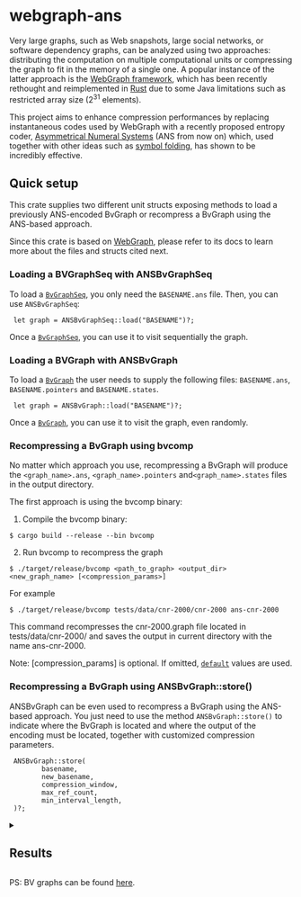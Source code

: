 # webgraph-ans 
Very large graphs, such as Web snapshots, large social networks,
or software dependency graphs, can be analyzed using two approaches: distributing 
the computation on multiple computational
units or compressing the graph to fit in the memory of a single
one. A popular instance of the latter approach is the [WebGraph
framework](https://dl.acm.org/doi/10.1145/988672.988752), which has been recently
rethought and reimplemented in [Rust](https://github.com/vigna/webgraph-rs) due to 
some Java limitations such as restricted array size ($2^{31}$ elements).

This project aims to enhance compression performances by replacing
instantaneous codes used by WebGraph with a recently proposed entropy coder,
[Asymmetrical Numeral Systems](https://en.wikipedia.org/wiki/Asymmetric_numeral_systems) (ANS from now on) which, used together with other ideas
such as [symbol folding](https://dl.acm.org/doi/10.1145/3397175), has shown to be incredibly effective.

## Quick setup
This crate supplies two different unit structs exposing methods to load a previously ANS-encoded BvGraph or recompress
a BvGraph using the ANS-based approach.

Since this crate is based on [WebGraph](https://github.com/vigna/webgraph-rs), please refer to its
docs to learn more about the files and structs cited next.

### Loading a BVGraphSeq with ANSBvGraphSeq
To load a [`BvGraphSeq`], you only need the `BASENAME.ans` file. Then, you can use `ANSBvGraphSeq`:

```ignore
 let graph = ANSBvGraphSeq::load("BASENAME")?;
```

Once a [`BvGraphSeq`], you can use it to visit sequentially the graph.

### Loading a BVGraph with ANSBvGraph
To load a [`BvGraph`] the user needs to supply the following files: `BASENAME.ans`, `BASENAME.pointers` and 
`BASENAME.states`.

```ignore
 let graph = ANSBvGraph::load("BASENAME")?;
```

Once a [`BvGraph`], you can use it to visit the graph, even randomly.

### Recompressing a BvGraph using bvcomp
No matter which approach you use, recompressing a BvGraph will produce the `<graph_name>.ans`, 
`<graph_name>.pointers` and`<graph_name>.states` files in the output directory.

The first approach is using the bvcomp binary: 

1. Compile the bvcomp binary:

```ignore
$ cargo build --release --bin bvcomp
```

2. Run bvcomp to recompress the graph

```ignore
$ ./target/release/bvcomp <path_to_graph> <output_dir> <new_graph_name> [<compression_params>]
```
For example

```ignore
$ ./target/release/bvcomp tests/data/cnr-2000/cnr-2000 ans-cnr-2000
```

This command recompresses the cnr-2000.graph file located in tests/data/cnr-2000/ and saves the output in 
current directory with the name ans-cnr-2000. 

Note: [compression_params] is optional. If omitted, [`default`] values are used.

### Recompressing a BvGraph using ANSBvGraph::store()
ANSBvGraph can be even used to recompress a BvGraph using the ANS-based approach. You just need
to use the method `ANSBvGraph::store()` to indicate where the BvGraph is located and where
the output of the encoding must be located, together with customized compression parameters.

```ignore
 ANSBvGraph::store(
        basename,
        new_basename,
        compression_window,
        max_ref_count,
        min_interval_length,
 )?;
```

<details>
  <summary> <h2> Results </h2> </summary>

The proposed methodology is evaluated by comparing its compression effectiveness and its decoding speed to the 
performances of WebGraph by using several real web graphs and social graphs available in the [`LAW`] website:

| Graph          | Nodes         | Arcs           |
|----------------|---------------|----------------|
| dblp-2011      | 986,324       | 6,707,236      |
| enwiki-2023    | 6,625,370     | 165,206,104    |
| eu-2015        | 1,070,557,254 | 91,792,261,600 |
| eu-2015-host   | 11,264,052    | 386,915,963    |
| gsh-2015       | 988,490,691   | 33,877,399,152 |
| gsh-2015-host  | 68,660,142    | 1,802,747,600  |
| hollywood-2011 | 2,180,759     | 228,985,632    |
| twitter-2010   | 41,652,230    | 1,468,365,182  |

All experiments were performed on an Intel 12th Gen i7-12700KF CPU equipped with
64GB RAM and 37 MB cache while the code was compiled by using level 3 optimizations
and native CPU instructions.

Ps: the tables present in the next sections are computed using `percomponent_analysis.py` and `script.py`, hence you can
see the performances on your machine running the mentioned scripts.

### Standard compression
Next tables show the comparison between WebGraph and the proposed methodology. In particular, given a graph:
- **BVGraph** is the size of the compressed graph using WebGraph;
- **ANSBVGraph** is the size of the file resulting from the compression of the graph with the proposed methodology; 
- **bit/link** represents the number of bits required to represent an arc of the graph;
- **phases** indicates the cost of representing all the needed data to randomly access the graph;
- **random speed**  the time needed to enumerate the successors of 10 million random nodes.

The values between parenthesis represent the comparison with WebGraph.


The results highlight how the proposed approach is able to improve the compression performances by an average of 10% on the whole set of 
graphs. This is particularly striking for web graphs, because WebGraph is already using [`specialized codes`] that are 
tailored for the distribution of residuals, and indeed the compression records obtained by BVGraph with LLP ordering
have been standing for almost two decades. This is the first time a significant increase in
compression has been observed. Even social graphs, notably hard to compress due to the absence of the exploitable 
patterns present in web graphs, are compressed with a better outcome.

| Graph          | BVGraph  | ANSBVGraph | bit/link     | phases           | total    | random speed (ns/arc) |
|----------------|----------|------------|--------------|------------------|----------|-----------------------|
| dblp-2011      | 7.0MiB   | 6.2MiB     | 7.728 (-11%) | 4.2MiB (+341%)   | 10.4MiB  | 58.0 (+10.9%)         |
| enwiki-2023    | 266.8MiB | 244.0MiB   | 12.389 (-9%) | 30.4MiB (+263%)  | 274.4MiB | 55.0 (+65.2%)         |
| eu-2015        | 12.8GiB  | 11.4GiB    | 1.064 (-11%) | 4.6GiB (+313%)   | 16.0GiB  | 22.0 (+22.7%)         |
| eu-2015-host   | 151.0MiB | 140.9MiB   | 3.056 (-7%)  | 49.6MiB (+299%)  | 190.6MiB | 23.0 (+37.7%)         |
| gsh-2015       | 8.1GiB   | 7.2GiB     | 1.823 (-11%) | 4.2GiB (+330%)   | 11.4GiB  | 36.0 (+25.3%)         |
| gsh-2015-host  | 1.3GiB   | 1.2GiB     | 5.764 (-7%)  | 306.9MiB (+289%) | 1.5GiB   | 38.0 (+32.0%)         |
| hollywood-2011 | 139.6MiB | 132.0MiB   | 4.834 (-5%)  | 10.2MiB (+245%)  | 142.2MiB | 32.0 (+64.9%)         |
| twitter-2010   | 2.4GiB   | 2.2GiB     | 12.974 (-8%) | 194.1MiB (+237%) | 2.4GiB   | 45.0 (+61.0%)         |

The next table gives a more in-depth look at the compression results shown above. In particular, the compression rates 
of the proposed methodology are shown and compared with those of WebGraph for each individual component of the BVGraph 
format, allowing the performance of compression using ANS to be highlighted without taking into account the
cost associated with storing the models.

| Name           | Blocks           | Intervals         | Residuals        | References        | Outdegree         |
|----------------|------------------|-------------------|------------------|-------------------|-------------------|
| dblp-2011      | 546.2KiB (-2.4%) | 256.1KiB (-33.1%) | 4.6MiB (-11.4%)  | 235.8KiB (+1.1%)  | 489.6KiB (-18.0%) |
| enwiki-2023    | 11.2MiB (-2.5%)  | 1.3MiB (-38.3%)   | 224.6MiB (-8.3%) | 2.1MiB (-5.0%)    | 4.6MiB (-24.7%)   |
| eu-2015        | 1.6GiB (-5.4%)   | 1.1GiB (-22.1%)   | 7.4GiB (-6.8%)   | 334.4MiB (-24.1%) | 948.0MiB (-26.4%) |
| eu-2015-host   | 7.7MiB (+0.5%)   | 2.8MiB (-29.0%)   | 122.4MiB (-6.4%) | 2.2MiB (-5.1%)    | 5.8MiB (-8.0%)    |
| gsh-2015       | 814.7MiB (-4.4%) | 480.9MiB (-18.1%) | 4.9GiB (-8.0%)   | 305.0MiB (-21.8%) | 749.7MiB (-24.7%) |
| gsh-2015-host  | 70.4MiB (+0.1%)  | 23.0MiB (-25.4%)  | 1.1GiB (-7.0%)   | 16.2MiB (-6.0%)   | 39.9MiB (-9.3%)   |
| hollywood-2011 | 10.8MiB (-0.4%)  | 6.5MiB (-26.7%)   | 111.9MiB (-4.0%) | 649.3KiB (-14.1%) | 2.0MiB (-23.2%)   |
| twitter-2010   | 79.3MiB (+6.8%)  | 7.9MiB (-45.7%)   | 2.1GiB (-8.3%)   | 12.0MiB (+1.5%)   | 26.2MiB (-18.7%)  |


### High compression
The next table shows instead the encoding results of the high-compressed graphs, with an average increase of the 
compression performances of around 10% even in this scenario. Like in the previous results, the sequential speed, which 
measures the time needed to enumerate the successors of all graph nodes visited sequentially, increases in a reasonable
manner allowing the user to retrieve the data at very high speed despite the additional
layer of compression.

| Graph            | hc-BVGraph   | hc-ANSBVGraph | hc-bit/link  | Sequential Speed (ns/arc) |
|------------------|--------------|---------------|--------------|---------------------------|
| dblp-2011        | 6.8MiB       | 6.0MiB        | 7.456 (-12%) | 21.5 (+94.2%)             |
| enwiki-2023      | 259.8MiB     | 236.0MiB      | 11.985 (-9%) | 18.7 (+74.9%)             |
| eu-2015          | 9.6GiB       | 8.6GiB        | 0.801 (-11%) | 3.4 (-13.0%)              |
| eu-2015-host     | 144.5MiB     | 134.5MiB      | 2.916 (-7%)  | 6.4 (+81.6%)              |
| gsh-2015         | 6.3GiB       | 5.6GiB        | 1.418 (-12%) | 4.4 (+46.6%)              |
| gsh-2015-host    | 1.2GiB       | 1.2GiB        | 5.492 (-7%)  | 9.9 (+72.5%)              |
| hollywood-2011   | 133.3MiB     | 125.6MiB      | 4.602 (-6%)  | 10.5 (+71.6%)             |
| twitter-2010     | 2.4GiB       | 2.2GiB        | 12.731 (-8%) | 16.4 (+76.3%)             |

Even if less important, rates of compression of single components achieve peaks of around 45% despite the smaller
presence of exploitable patterns caused by the higher level of compression performed by
WebGraph.

| Graph          | Outdegree         | Reference         | Block            | Intervals         | Residuals        |
|----------------|-------------------|-------------------|------------------|-------------------|------------------|
| dblp-2011      | 489.6KiB (-18.0%) | 250.8KiB (-3.6%)  | 634.9KiB (-0.6%) | 232.1KiB (-35.6%) | 4.3MiB (-12.4%)  |
| enwiki-2023    | 4.6MiB (-24.7%)   | 2.7MiB (-10.6%)   | 14.2MiB (+1.0%)  | 1.0MiB (-43.7%)   | 213.3MiB (-9.1%) |
| eu-2015        | 947.8MiB (-26.4%) | 337.0MiB (-23.9%) | 1.4GiB (-5.7%)   | 457.1MiB (-24.7%) | 5.4GiB (-6.6%)   |
| eu-2015-host   | 5.8MiB (-8.0%)    | 2.4MiB (-1.6%)    | 8.7MiB (+2.7%)   | 2.0MiB (-33.6%)   | 115.5MiB (-7.1%) |
| gsh-2015       | 749.7MiB (-24.7%) | 275.0MiB (-20.4%) | 661.6MiB (-6.2%) | 202.3MiB (-25.0%) | 3.7GiB (-7.9%)   |
| gsh-2015-host  | 39.9MiB (-9.3%)   | 18.8MiB (-5.8%)   | 80.8MiB (+1.0%)  | 15.5MiB (-31.1%)  | 1.0GiB (-7.5%)   |
| hollywood-2011 | 1.9MiB (-23.2%)   | 514.0KiB (-25.3%) | 11.8MiB (-0.7%)  | 5.7MiB (-28.6%)   | 105.5MiB (-4.3%) |
| twitter-2010   | 26.2MiB (-18.7%)  | 13.5MiB (-5.9%)   | 97.8MiB (+9.6%)  | 6.3MiB (-51.3%)   | 2.0GiB (-8.8%)   |

### Conclusions 
The proposed methodology has shown to be an excellent alternative to encode the BV format representation 
of a web graph. The average increase in
performance is by no means negligible, with an average value of 10% there is a saving in
storage, which with very large web graphs can be significant.
The proposed methodology represents the first and unique attempt to make this encoding
technique work in combination with the BV format, thus it can certainly be enhanced by
improving some of its parts.

An important open problem is that of improving the storage of phases. At this time for
very sparse graphs phases are so large that they partially cancel the improvement in the
size of the bit stream. While this is not important for sequential decoding, an improvement
in phase storage would further reduce the footprint of a random-access ANSBVGraph.


</details>

PS: BV graphs can be found [here](http://law.di.unimi.it/datasets.php).

[`BvGraph`]: <https://docs.rs/webgraph/0.1.4/webgraph/graphs/bvgraph/random_access/struct.BvGraph.html>
[`BvGraphSeq`]: <https://docs.rs/webgraph/0.1.4/webgraph/graphs/bvgraph/sequential/struct.BvGraphSeq.html>
[`default`]: <https://docs.rs/webgraph/0.1.4/src/webgraph/cli/mod.rs.html#172-206>
[`LAW`]: <https://law.di.unimi.it/>
[`specialized codes`]: <https://vigna.di.unimi.it/ftp/papers/Codes.pdf>